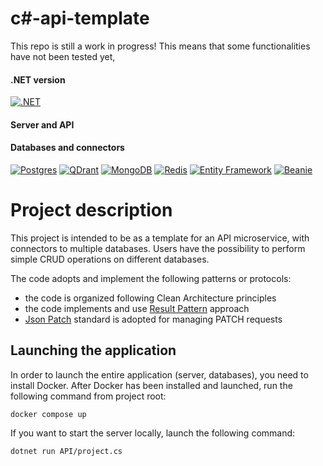 # c#-api-template

This repo is still a work in progress! This means that some functionalities have not been tested yet, 

#### .NET version
[![.NET](https://img.shields.io/badge/.NET%208.0-blueviolet?logo=dotnet&style=flat)](https://dotnet.microsoft.com)

#### Server and API

#### Databases and connectors
[![Postgres](https://img.shields.io/badge/Postgres-17-%23316192.svg?style=flat&logo=postgresql&logoColor=white)](https://www.postgresql.org/)
[![QDrant](https://img.shields.io/badge/Qdrant-1.12.5-red.svg?style=flat&logoColor=white)](https://www.postgresql.org/)
[![MongoDB](https://img.shields.io/badge/MongoDB-6-%234ea94b.svg?logo=mongodb&style=flat&logoColor=white)](https://www.mongodb.com)
[![Redis](https://img.shields.io/badge/Redis-6.2-DC382D?logo=Redis&logoColor=white)](https://redis.io/)
[![Entity Framework](https://img.shields.io/badge/Entity_Framework-9.0.1-000?style=for-the-badge&logo=.net&logoColor=white&color=blue&style=flat)](https://sqlmodel.tiangolo.com/)
[![Beanie](https://img.shields.io/badge/Beanie-1.27.0-red?style=flat&logoColor=white)](https://beanie-odm.dev/)


# Project description

This project is intended to be as a template for an API microservice, with connectors to multiple databases.
Users have the possibility to perform simple CRUD operations on different databases.

The code adopts and implement the following patterns or protocols:

- the code is organized following Clean Architecture principles
- the code implements and use [Result Pattern](https://www.milanjovanovic.tech/blog/functional-error-handling-in-dotnet-with-the-result-pattern) approach
- [Json Patch](https://datatracker.ietf.org/doc/html/rfc6902) standard is adopted for managing PATCH requests
 

## Launching the application

In order to launch the entire application (server, databases), you need to install Docker.
After Docker has been installed and launched, run the following command from project root:

```shell
docker compose up
```

If you want to start the server locally, launch the following command:

```shell
dotnet run API/project.cs
```